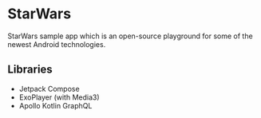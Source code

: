 # StarWars
StarWars sample app which is an open-source playground for some of the newest Android technologies.

## Libraries
- Jetpack Compose
- ExoPlayer (with Media3)
- Apollo Kotlin GraphQL


